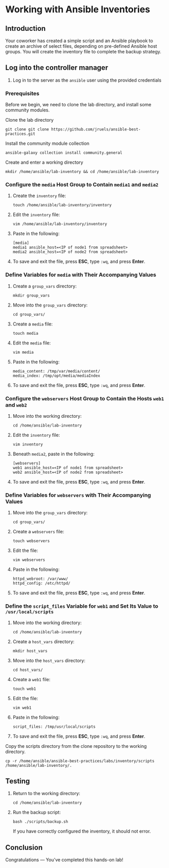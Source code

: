 # Working with Ansible Inventories

## Introduction

Your coworker has created a simple script and an Ansible playbook to create an archive of select files, depending on pre-defined Ansible host groups. You will create the inventory file to complete the backup strategy.

## Log into the controller manager

1. Log in to the server as the `ansible` user using the provided credentials 

### Prerequisites

Before we begin, we need to clone the lab directory, and install some community modules. 

Clone the lab directory

```
git clone git clone https://github.com/jruels/ansible-best-practices.git
```

Install the community module collection

```
ansible-galaxy collection install community.general
```



Create and enter a working directory

```
mkdir /home/ansible/lab-inventory && cd /home/ansible/lab-inventory
```





### Configure the `media` Host Group to Contain `media1` and `media2`

1. Create the `inventory` file:

   `touch /home/ansible/lab-inventory/inventory `

2. Edit the `inventory` file:

   `vim /home/ansible/lab-inventory/inventory `

3. Paste in the following:

   ```
   [media] 
   media1 ansible_host=<IP of node1 from spreadsheet>
   media2 ansible_host=<IP of node2 from spreadsheet>
   ```

4. To save and exit the file, press **ESC**, type `:wq`, and press **Enter**.



### Define Variables for `media` with Their Accompanying Values

1. Create a `group_vars` directory:

   `mkdir group_vars `

2. Move into the `group_vars` directory:

   `cd group_vars/ `

3. Create a `media` file:

   `touch media `

4. Edit the `media` file:

   `vim media `

5. Paste in the following:

   ```
   media_content: /tmp/var/media/content/
   media_index: /tmp/opt/media/mediaIndex
   ```

6. To save and exit the file, press **ESC**, type `:wq`, and press **Enter**.



### Configure the `webservers` Host Group to Contain the Hosts `web1` and `web2`

1. Move into the working directory:

   `cd /home/ansible/lab-inventory`

2. Edit the `inventory` file:

   `vim inventory `

3. Beneath `media2`, paste in the following:

   ```
   [webservers] 
   web1 ansible_host=<IP of node1 from spreadsheet>
   web2 ansible_host=<IP of node2 from spreadsheet>
   ```

4. To save and exit the file, press **ESC**, type `:wq`, and press **Enter**.



### Define Variables for `webservers` with Their Accompanying Values

1. Move into the `group_vars` directory:

   `cd group_vars/ `

2. Create a `webservers` file:

   `touch webservers `

3. Edit the file:

   `vim webservers `

4. Paste in the following:

   ```
   httpd_webroot: /var/www/
   httpd_config: /etc/httpd/
   ```

5. To save and exit the file, press **ESC**, type `:wq`, and press **Enter**.



### Define the `script_files` Variable for `web1` and Set Its Value to `/usr/local/scripts`

1. Move into the working directory:

   `cd /home/ansible/lab-inventory `

2. Create a `host_vars` directory:

   `mkdir host_vars `

3. Move into the `host_vars` directory:

   `cd host_vars/ `

4. Create a `web1` file:

   `touch web1 `

5. Edit the file:

   `vim web1 `

6. Paste in the following:

   `script_files: /tmp/usr/local/scripts `

7. To save and exit the file, press **ESC**, type `:wq`, and press **Enter**.

Copy the scripts directory from the clone repository to the working directory.

```
cp -r /home/ansible/ansible-best-practices/labs/inventory/scripts /home/ansible/lab-inventory/.
```



## Testing

1. Return to the working directory:

   `cd /home/ansible/lab-inventory `

2. Run the backup script:

   `bash ./scripts/backup.sh `

   If you have correctly configured the inventory, it should not error.



## Conclusion

Congratulations — You've completed this hands-on lab!